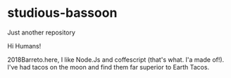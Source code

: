 # studious-bassoon
Just another repository


Hi Humans!

2018Barreto.here, I like Node.Js and coffescript (that's what. I'a made of!).
I've had tacos on the moon and find them far superior to Earth Tacos.
